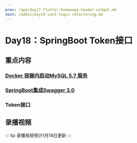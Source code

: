 ```yaml
---
prev: /app/day17-flutter-homepage-header-widget.md
next: /admin/day19-vue3-login-refactoring.md
---
```


# Day18：SpringBoot Token接口

## 重点内容


### [Docker 容器内启动MySQL 5.7 服务](./how-to-start-up-mysql-as-docker-container.md)


### [SpringBoot集成Swagger 3.0](./how-to-add-swagger-ui-to-springboot-project.md)

### Token接口



## 录播视频

::: tip
录播视频预计1月18日更新
:::
